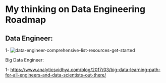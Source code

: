 # My thinking on Data Engineering Roadmap

 ## Data Engineer:


1- ![data-engineer-comprehensive-list-resources-get-started](https://www.analyticsvidhya.com/blog/2018/11/data-engineer-comprehensive-list-resources-get-started/)


Big Data Engineer:

1- https://www.analyticsvidhya.com/blog/2017/03/big-data-learning-path-for-all-engineers-and-data-scientists-out-there/
